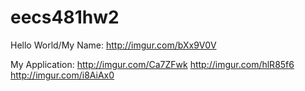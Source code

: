 eecs481hw2
==========
Hello World/My Name: 
http://imgur.com/bXx9V0V

My Application:
http://imgur.com/Ca7ZFwk
http://imgur.com/hlR85f6
http://imgur.com/i8AiAx0